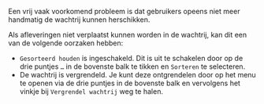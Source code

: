 Een vrij vaak voorkomend probleem is dat gebruikers opeens niet meer handmatig
de wachtrij kunnen herschikken.

Als afleveringen niet verplaatst kunnen worden in de wachtrij, kan dit een van
de volgende oorzaken hebben:

- `Gesorteerd houden` is ingeschakeld. Dit is uit te schakelen door op de drie
puntjes `…` in de bovenste balk te tikken en `Sorteren` te selecteren.
- De wachtrij is vergrendeld. Je kunt deze ontgrendelen door op het menu te
openen via de drie puntjes in de bovenste balk en vervolgens het vinkje bij
`Vergrendel wachtrij` weg te halen.
